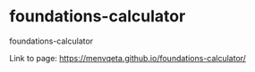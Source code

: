 # foundations-calculator
foundations-calculator


Link to page: https://menvqeta.github.io/foundations-calculator/
